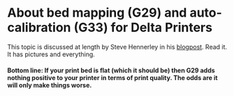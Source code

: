 # About bed mapping (G29) and auto-calibration (G33) for Delta Printers

This topic is discussed at length by Steve Hennerley in his [blogpost](http://hennerley.nz/2018/01/29/g29-vs-g33/). Read it. It has pictures and everything. 

#### Bottom line: If your print bed is flat (which it should be) then G29 adds nothing positive to your printer in terms of print quality. The odds are it will only make things worse.